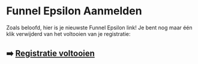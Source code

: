 # Funnel Epsilon Aanmelden

Zoals beloofd, hier is je nieuwste Funnel Epsilon link! Je bent nog maar één klik verwijderd van het voltooien van je registratie:

## ➡️ [Registratie voltooien](https://tinyurl.com/mvdk7s7y)
